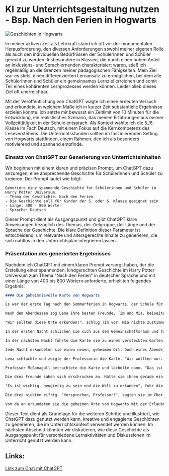 # KI zur Unterrichtsgestaltung nutzen - Bsp. Nach den Ferien in Hogwarts

![Geschichten in Hogwarts](AI%20Beispiel%20Hogwarts.png)

In meiner aktiven Zeit als Lehrkraft stand ich oft vor der monumentalen Herausforderung, den diversen Anforderungen sowohl meiner eigenen Rolle als auch den individuellen Bedürfnissen der Schülerinnen und Schüler gerecht zu werden. Insbesondere in Klassen, die durch einen hohen Anteil an Inklusions- und Sprachlernenden charakterisiert waren, stieß ich regelmäßig an die Grenzen meiner pädagogischen Fähigkeiten. Mein Ziel war es stets, einen differenzierten Lernansatz zu ermöglichen, bei dem alle Schülerinnen und Schüler ein gemeinsames Lernziel erreichen und somit Teil eines kohärenten Lernprozesses werden können. Leider blieb dieses Ziel oft unerreichbar.

Mit der Veröffentlichung von ChatGPT wagte ich einen erneuten Versuch und erkundete, in welchem Maße ich in kurzer Zeit substantielle Ergebnisse erzielen könnte. Ich setzte mir bewusst ein Zeitlimit von 10 Minuten für die Entwicklung, ein realistisches Szenario, das meinen Erfahrungen aus meiner Vollzeittätigkeit in der Schule entsprach. Als Kontext wählte ich die 5./6. Klasse im Fach Deutsch, mit einem Fokus auf die Kernkompetenz des Leseverstehens. Die Unterrichtsstunden sollten im faszinierenden Setting von Hogwarts stattfinden, einem Rahmen, den ich als besonders motivierend und spannend empfinde.

### Einsatz von ChatGPT zur Generierung von Unterrichtsinhalten

Wir beginnen mit einem klaren und präzisen Prompt, um ChatGPT dazu anzuregen, eine ansprechende Geschichte für Schülerinnen und Schüler zu kreieren. Der Prompt lautet wie folgt:

```
Generiere eine spannende Geschichte für Schülerinnen und Schüler im Harry Potter Universum. 
- Thema der Geschichte: Nach den Ferien
- Die Geschichte soll für Kinder der 5. oder 6. Klasse geeignet sein
- Länge: 400 - 800 Wörter
- Sprache: Deutsch
```

Dieser Prompt dient als Ausgangspunkt und gibt ChatGPT klare Anweisungen bezüglich des Themas, der Zielgruppe, der Länge und der Sprache der Geschichte. Die klare Definition dieser Parameter ist entscheidend, um relevante und altersgerechte Inhalte zu generieren, die sich nahtlos in den Unterrichtsplan integrieren lassen.

### Präsentation des generierten Ergebnisses

Nachdem ich ChatGPT mit einem klaren Prompt versorgt haben, der die Erstellung einer spannenden, kindgerechten Geschichte im Harry Potter Universum zum Thema "Nach den Ferien" in deutscher Sprache und mit einer Länge von 400 bis 800 Wörtern anforderte, erhielt ich folgendes Ergebnis:

```markdown
#### Die geheimnisvolle Karte von Hogwarts

Es war der erste Tag nach den Sommerferien in Hogwarts, der Schule für Hexerei und Zauberei. Die Große Halle war gefüllt mit aufgeregten Schülern, die sich über ihre Ferienabenteuer austauschten. Unter ihnen war auch Lena, eine Fünftklässlerin aus dem Haus Gryffindor. Sie hatte in den Ferien einen alten, verstaubten Koffer auf dem Dachboden ihres Großvaters gefunden. Darin lag eine geheimnisvolle Karte von Hogwarts, die anders aussah als die berühmte Karte des Rumtreibers.

Nach dem Abendessen zog Lena ihre besten Freunde, Tim und Mia, beiseite. "Schaut mal, was ich gefunden habe!", flüsterte sie und breitete die Karte auf einem Tisch im Gemeinschaftsraum aus. Die Karte zeigte geheime Gänge und Räume, von denen die drei noch nie gehört hatten.

"Wir sollten diese Orte erkunden!", schlug Tim vor. Mia nickte zustimmend. "Aber wir müssen vorsichtig sein. Wer weiß, was für Geheimnisse diese Karte birgt."

In der ersten Nacht schlichen sie sich aus dem Gemeinschaftsraum und folgten der Karte zu einem verborgenen Gang hinter einem Gemälde. Der Gang führte sie zu einem alten, verlassenen Klassenzimmer. Im Raum stand ein riesiges, magisches Teleskop, das den Sternenhimmel in atemberaubender Klarheit zeigte.

In der nächsten Nacht führte die Karte sie zu einem versteckten Garten, in dem magische Pflanzen wuchsen. Sie entdeckten eine seltene, leuchtende Blume, die nur bei Mondschein blühte.

Jede Nacht erkundeten sie einen neuen, geheimen Ort. Doch eines Abends, als sie gerade einen weiteren Gang betreten wollten, stand plötzlich Professor McGonagall vor ihnen. "Was treibt ihr hier?", fragte sie streng.

Lena schluckte und zeigte der Professorin die Karte. "Wir wollten nur... erkunden", stammelte sie.

Professor McGonagall betrachtete die Karte und lächelte dann. "Das ist die alte Karte von Hogwarts, die vor Jahrhunderten von den Gründern selbst gezeichnet wurde. Sie zeigt Orte, die selbst den meisten Lehrern unbekannt sind."

Die drei Freunde sahen sich erschrocken an. Hatte sie ihnen gerade ein Geheimnis verraten?

"Es ist wichtig, neugierig zu sein und die Welt zu erkunden", fuhr die Professorin fort. "Aber ihr müsst auch lernen, verantwortungsbewusst mit solchen Entdeckungen umzugehen. Versprecht mir, dass ihr vorsichtig seid."

Die drei nickten eifrig. "Versprochen, Professor!", sagten sie im Chor.

Von da an erkundeten sie die geheimen Orte von Hogwarts mit der Erlaubnis von Professor McGonagall, aber immer mit Vorsicht und Respekt. Und so wurden Lena, Tim und Mia zu den besten Entdeckern von Hogwarts und lebten noch viele spannende Abenteuer.
```

Dieser Text dient als Grundlage für die weiteren Schritte und illustriert, wie ChatGPT dazu genutzt werden kann, kreative und engagierte Geschichten zu generieren, die im Unterrichtskontext verwendet werden können. Im nächsten Abschnitt könnten wir diskutieren, wie diese Geschichte als Ausgangspunkt für verschiedene Lernaktivitäten und Diskussionen im Unterricht genutzt werden kann.



## Links: 
[Link zum Chat mit ChatGPT](https://chat.openai.com/share/7e6107f3-471d-4119-b814-a2c6a9c74ac5)





